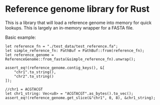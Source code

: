 # Reference genome library for Rust
This is a library that will load a reference genome into memory for quick lookups.
This is largely an in-memory wrapper for a FASTA file.

Basic example:
```
let reference_fn = "./test_data/test_reference.fa";
let simple_reference_fn: PathBuf = PathBuf::from(reference_fn);
let reference_genome = ReferenceGenome::from_fasta(&simple_reference_fn).unwrap();

assert_eq!(reference_genome.contig_keys(), &[
    "chr1".to_string(),
    "chr2".to_string()
]);

//chr1 = ACGTACGT
let chr1_string: Vec<u8> = "ACGTACGT".as_bytes().to_vec();
assert_eq!(reference_genome.get_slice(&"chr1", 0, 8), &chr1_string);
```
